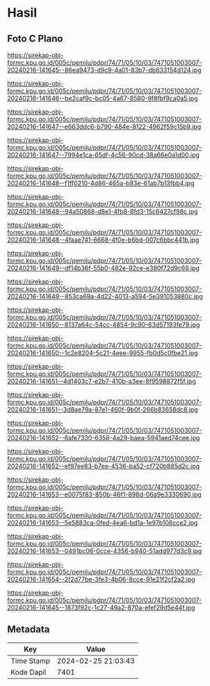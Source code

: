 # Hasil

## Foto C Plano

https://sirekap-obj-formc.kpu.go.id/005c/pemilu/pdpr/74/71/05/10/03/7471051003007-20240216-141645--86ea9473-d9c9-4a01-83b7-db633154d124.jpg

https://sirekap-obj-formc.kpu.go.id/005c/pemilu/pdpr/74/71/05/10/03/7471051003007-20240216-141646--be2caf9c-bc05-4a67-8580-9f8fbf9ca0a5.jpg

https://sirekap-obj-formc.kpu.go.id/005c/pemilu/pdpr/74/71/05/10/03/7471051003007-20240216-141647--e663ddc6-b790-484e-8122-4962f59c15b9.jpg

https://sirekap-obj-formc.kpu.go.id/005c/pemilu/pdpr/74/71/05/10/03/7471051003007-20240216-141647--7994e1ca-65df-4c56-90cd-38a66e0a1d00.jpg

https://sirekap-obj-formc.kpu.go.id/005c/pemilu/pdpr/74/71/05/10/03/7471051003007-20240216-141648--f1ff0210-4d86-465a-b83e-61ab7b13fbb4.jpg

https://sirekap-obj-formc.kpu.go.id/005c/pemilu/pdpr/74/71/05/10/03/7471051003007-20240216-141648--94a50868-d8e1-4fb8-8fd3-15c6427cf98c.jpg

https://sirekap-obj-formc.kpu.go.id/005c/pemilu/pdpr/74/71/05/10/03/7471051003007-20240216-141648--4faae741-6668-4f0e-b6bd-007c6bbc441b.jpg

https://sirekap-obj-formc.kpu.go.id/005c/pemilu/pdpr/74/71/05/10/03/7471051003007-20240216-141649--df14b36f-55b0-482e-92ce-e380f72d9c69.jpg

https://sirekap-obj-formc.kpu.go.id/005c/pemilu/pdpr/74/71/05/10/03/7471051003007-20240216-141649--853ca69a-4d22-4013-a594-5e391053880c.jpg

https://sirekap-obj-formc.kpu.go.id/005c/pemilu/pdpr/74/71/05/10/03/7471051003007-20240216-141650--8137a64c-54cc-4854-9c90-63d57193fe79.jpg

https://sirekap-obj-formc.kpu.go.id/005c/pemilu/pdpr/74/71/05/10/03/7471051003007-20240216-141650--1c2e8204-5c21-4eee-9955-fb0d5c0fbe21.jpg

https://sirekap-obj-formc.kpu.go.id/005c/pemilu/pdpr/74/71/05/10/03/7471051003007-20240216-141651--4d1403c7-e2b7-410b-a3ee-8f9598872f5f.jpg

https://sirekap-obj-formc.kpu.go.id/005c/pemilu/pdpr/74/71/05/10/03/7471051003007-20240216-141651--3d8ae79a-87e1-460f-9b0f-266b83658dc8.jpg

https://sirekap-obj-formc.kpu.go.id/005c/pemilu/pdpr/74/71/05/10/03/7471051003007-20240216-141652--6afe7330-6358-4a29-baea-5941aed74cee.jpg

https://sirekap-obj-formc.kpu.go.id/005c/pemilu/pdpr/74/71/05/10/03/7471051003007-20240216-141652--ef97ee83-b7ee-4536-ba52-cf720b885d2c.jpg

https://sirekap-obj-formc.kpu.go.id/005c/pemilu/pdpr/74/71/05/10/03/7471051003007-20240216-141653--e0075f83-850b-46f1-898d-06a9e3330690.jpg

https://sirekap-obj-formc.kpu.go.id/005c/pemilu/pdpr/74/71/05/10/03/7471051003007-20240216-141653--5e5883ca-0fed-4ea6-bd1a-1e97b106cce2.jpg

https://sirekap-obj-formc.kpu.go.id/005c/pemilu/pdpr/74/71/05/10/03/7471051003007-20240216-141653--0491bc06-0cce-4356-b940-51add977d3c9.jpg

https://sirekap-obj-formc.kpu.go.id/005c/pemilu/pdpr/74/71/05/10/03/7471051003007-20240216-141654--2f2d77be-3fe3-4b06-8cce-91e21f2cf2a2.jpg

https://sirekap-obj-formc.kpu.go.id/005c/pemilu/pdpr/74/71/05/10/03/7471051003007-20240216-141645--1873f92c-1c27-49a2-870a-efef29d5e44f.jpg


## Metadata

| Key        | Value               |
| ---------- | ------------------- |
| Time Stamp | 2024-02-25 21:03:43 |
| Kode Dapil | 7401                |



